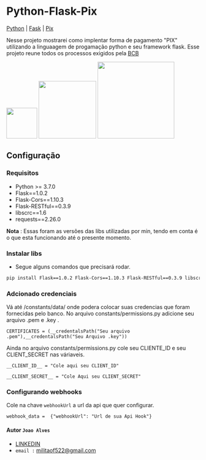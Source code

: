 # Python-Flask-Pix

[Python](https://www.python.org/) | [Fask](https://flask.palletsprojects.com/en/2.0.x/) | [Pix](https://www.bcb.gov.br/estabilidadefinanceira/pix?modalAberto=regulamentacao_pix) 


Nesse projeto mostrarei como implentar forma de pagamento "PIX" utilizando a linguaagem de progamação python e seu framework flask.
Esse projeto reune todos os processos exigidos pela [BCB](https://www.bcb.gov.br/estabilidadefinanceira/pix) 

<img src="https://www.python.org/static/img/python-logo-large.c36dccadd999.png?1576869008" width="80px"/> <img src="https://pedroglp.com/dist/flaskic.png" width="150px"/> <img src="https://www.bcb.gov.br/content/estabilidadefinanceira/piximg/logo_pix.png" width="200px"/>  


## Configuração

### Requisitos

- Python >= 3.7.0
- Flask==1.0.2
- Flask-Cors==1.10.3
- Flask-RESTful==0.3.9
- libscrc==1.6
- requests==2.26.0 


**Nota** : Essas foram as versões das libs utilizadas por min, tendo em conta é o que esta funcionando até o presente momento.

### Instalar libs
- Segue alguns comandos que precisará rodar.

```bash
pip install Flask==1.0.2 Flask-Cors==1.10.3 Flask-RESTful==0.3.9 libscrc==1.6 requests==2.26.0
```
### Adcionado credenciais
Vá até /constants/data/ onde podera colocar suas credencias que foram fornecidas pelo banco.
No arquivo constants/permissions.py adicione seu arquivo .pem e .key .


```CERTIFICATES = (__credentalsPath("Seu arquivo .pem"),__credentalsPath("Seu Arquivo .key"))```


Ainda no arquivo constants/permissions.py cole seu CLIENTE_ID e seu CLIENT_SECRET nas váriaveis.

```__CLIENT_ID__ = "Cole aqui seu CLIENT_ID"```

```__CLIENT_SECRET__ = "Cole Aqui seu CLIENT_SECRET"```

### Configurando webhooks

Cole na chave `webhookUrl` a url da api que quer configurar.

```webhook_data =  {"webhookUrl": "Url de sua Api Hook"}```

 









#### Autor `Joao Alves`
- [LINKEDIN](https://www.linkedin.com/in/joao-alves-505b541a8)
- `email :` militaof522@gmail.com 

 
 


